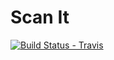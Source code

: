 # Scan It

[![Build Status - Travis](https://travis-ci.org/mdg-nita/scan_it.svg?branch=develop)](https://travis-ci.org/mdg-nita/scan_it)
